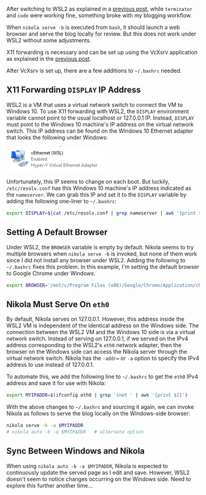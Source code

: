 After switching to WSL2 as explained in a [previous post](../straddling-windows-and-linux/), while `terminator` and `code` were working fine, something broke with my blogging workflow.

When `nikola serve -b` is executed from `bash`, it should launch a web browser and serve the blog locally for review. But this does not work under WSL2 without some adjustments.

<!-- TEASER_END -->

X11 forwarding is necessary and can be set up using the VcXsrv application as explained in the [previous post](../straddling-windows-and-linux/).

After VcXsrv is set up, there are a few additions to `~/.bashrc` needed.

## X11 Forwarding `DISPLAY` IP Address
WSL2 is a VM that uses a virtual network switch to connect the VM to Windows 10. 
To use X11 forwarding with WSL2, the `DISPLAY` environment variable cannot point to the usual localhost or 127.0.0.1 IP. Instead, `DISPLAY` must point to the Windows 10 machine's IP address on the virtual network switch. This IP address can be found on the Windows 10 Ethernet adapter that looks the following under Windows:

![](/images/wsl2/vEthernet_WSL.png)

Unfortunately, this IP seems to change on each boot. But luckily, `/etc/resolv.conf` has this Windows 10 machine's IP address indicated as the `nameserver`. We can grab this IP and set it to the `DISPLAY` variable by adding the following one-liner to `~/.bashrc`:

```bash
export DISPLAY=$(cat /etc/resolv.conf | grep nameserver | awk '{print $2}'):0.0
```

## Setting A Default Browser
Under WSL2, the `BROWSER` variable is empty by default. Nikola seems to try multiple browsers when `nikola serve -b` is invoked, but none of them work since I did not install any browser under WSL2. Adding the following to `~/.bashrc` fixes this problem. In this example, I'm setting the default browser to Google Chrome under Windows.

```bash
export BROWSER='/mnt/c/Program Files (x86)/Google/Chrome/Application/chrome.exe'
```

## Nikola Must Serve On `eth0`
By default, Nikola serves on 127.0.0.1. However, this address inside the WSL2 VM is independent of the identical address on the Windows side. The connection between the WSL2 VM and the Windows 10 side is via a virtual network switch. Instead of serving on 127.0.0.1, if we served on the IPv4 address corresponding to the WSL2's `eth0` network adapter, then the browser on the Windows side can access the Nikola server through the virtual network switch. Nikola has the `-addr=` or `-a` option to specify the IPv4 address to use instead of 127.0.0.1. 

To automate this, we add the following line to `~/.bashrc` to get the `eth0` IPv4 address and save it for use with Nikola:

```bash
export MYIPADDR=$(ifconfig eth0 | grep 'inet ' | awk '{print $2}')
```

With the above changes to `~/.bashrc` and sourcing it again, we can invoke Nikola as follows to serve the blog locally on the Windows-side browser:

```bash
nikola serve -b -a $MYIPADDR
# nikola auto -b -a $MYIPADDR   # alternate option
```

## Sync Between Windows and Nikola
When using `nikola auto -b -a $MYIPADDR`, Nikola is expected to continuously update the served page as I edit and save. However, WSL2 doesn't seem to notice changes occurring on the Windows side. Need to explore this further another time...